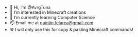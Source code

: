 - 👋 Hi, I’m @AvrgTuna
- 👀 I’m interested in Minecraft creations
- 🌱 I’m currently learning Computer Science
- 📫 Email me at quintin.felarca@gmail.com
- ⚒ I will only use this for copy & pasting Minecraft commands!

<!---
AvrgTuna/AvrgTuna is a ✨ special ✨ repository because its `README.md` (this file) appears on your GitHub profile.
You can click the Preview link to take a look at your changes.
--->
